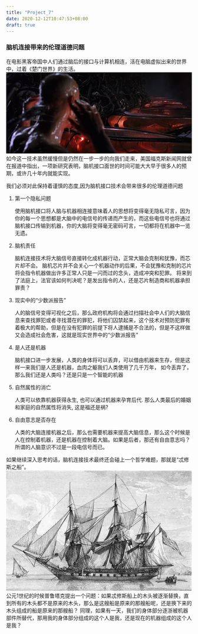 ```yaml
---
title: "Project_7"
date: 2020-12-12T10:47:53+08:00
draft: true
---
```


### 脑机连接带来的伦理道德问题

在电影黑客帝国中人们通过脑后的接口与计算机相连，活在电脑虚拟出来的世界中，过着《楚门世界》的生活。
![脑机接口](https://raw.githubusercontent.com/LinsenTaixian/images/master/homework_images/project_7/%E8%84%91%E6%9C%BA%E6%8E%A5%E5%8F%A3.jpg)
如今这一技术虽然缓慢但是仍然在一步一步的向我们走来，美国福克斯新闻网就曾在报道中指出，一项新研究表明，脑机接口面世的时间可能大大早于很多人的预期，或许几十年内就能实现。

我们必须对此保持着谨慎的态度,因为脑机接口技术会带来很多的伦理道德问题

1. 第一个隐私问题

    使用脑机接口将人脑与机器相连接意味着人的思想将变得毫无隐私可言，因为你的每一个思想都是大脑中的电信号的传递而产生的，而这些电信号也将通过脑机接口传输到机器，你的大脑将变得毫无密码可言，一切都将在机器中一览无遗。

2. 脑机责任

    脑机连接技术将大脑信号直接转化成机器行动，正常大脑会克制和犹豫，而芯片却不会。
    脑机芯片并不会关心一个机器动作的后果，不会犹豫和克制的芯片将会指令机器做出许多正常人只是一闪而过的念头，造成冲突和犯罪。
    将来到了法庭上，法官该如何判决呢？是发出指令的人，还是芯片制造商和机器承担罪责？

3. 现实中的“少数派报告”
    
    人的脑信号变得可视化之后，那么政府机构将会通过扫描社会中人们的大脑信息来查找罪犯或者寻找潜在的罪犯，将他们囚禁起来，这个技术对预防犯罪有着极大的帮助，但是在没有犯罪的前提下将人逮捕是不合法的，但是不这样做又会造成社会危害，这就是现实世界中的“少数派报告”


4. 是人还是机器

    脑机接口进一步发展，人类的身体将可以丢弃，可以借由机器来生存，但是这样一来我们是人还是机器，血肉之躯我们人类使用了几千万年， 如今丢弃了，那么我们还是人类吗？还是只是一个智能的机器

5. 自然属性的消亡

    人类可以依靠机器获得永生, 也可以通过机器来孕育后代. 那么人类最后的婚姻和家庭的自然属性将消失, 这是福还是祸?

6. 自由意志是否存在

    人类的大脑连接机器之后，那么也需要机器来提高大脑信息，那么这个时候是人在控制着机器，还是机器在控制着大脑。如果是后者，那还有自由意志吗？所谓的人脑意识不过是一段电信号而已。

如果继续深入思考的话，脑机连接技术最终还会碰上一个哲学难题，那就是“忒修斯之船”。
![忒修斯之船](https://raw.githubusercontent.com/LinsenTaixian/images/master/homework_images/project_7/%E5%BF%92%E4%BF%AE%E6%96%AF%E4%B9%8B%E8%88%B9.jpg)
公元1世纪的时候普鲁塔克提出一个问题：如果忒修斯船上的木头被逐渐替换，直到所有的木头都不是原来的木头，那么是这艘船是原来的那艘船呢，还是换下来的木头组成的船是原来的那艘船？
同理，如果有一天，我们的身体部分逐浙被机器部件所替代，那用我的身体部分组成的这个人是我，还是现在的机器组成的这个人是我？